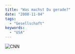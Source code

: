 ```yaml
---
title: "Was machst Du gerade?"
date: "2008-11-04"
tags:
  - "Gesellschaft"
keywords:
  - "USA"
---
```


![CNN](/images/codecandies/vlcsnap-10881007.png)
